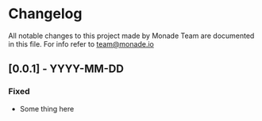 # Changelog
All notable changes to this project made by Monade Team are documented in this file. For info refer to team@monade.io

## [0.0.1] - YYYY-MM-DD
### Fixed
- Some thing here
